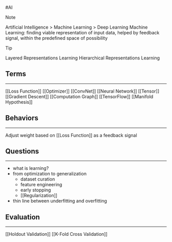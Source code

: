 #AI 

>[!note]
>Artificial Intelligence > Machine Learning > Deep Learning
>Machine Learning: finding viable representation of input data, helped by feedback signal, within the predefined space of possibility

>[!tip] 
>Layered Representations Learning
>Hierarchical Representations Learning

## Terms
---
[[Loss Function]]
[[Optimizer]]
[[ConvNet]]
[[Neural Network]]
[[Tensor]]
[[Gradient Descent]]
[[Computation Graph]]
[[TensorFlow]]
[[Manifold Hypothesis]]
## Behaviors
---
Adjust weight based on [[Loss Function]] as a feedback signal

## Questions
---
- what is learning?
- from optimization to generalization
	- dataset curation
	- feature engineering
	- early stopping
	- [[Regularization]]
- thin line between underfitting and overfitting
## Evaluation
---
[[Holdout Validation]]
[[K-Fold Cross Validation]]
